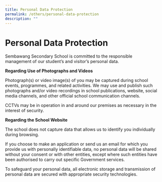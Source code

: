 ```yaml
---
title: Personal Data Protection
permalink: /others/personal-data-protection
description: ""
---
```

# Personal Data Protection

Sembawang Secondary School is committed to the responsible management of our student’s and visitor’s personal data.

**Regarding Use of Photographs and Videos**

Photograph(s) or video image(s) of you may be captured during school events, programmes, and related activities. We may use and publish such photographs and/or video recordings in school publications, website, social media channels, and other official school communication channels.

CCTVs may be in operation in and around our premises as necessary in the interest of security.

**Regarding the School Website**

The school does not capture data that allows us to identify you individually during browsing.

If you choose to make an application or send us an email for which you provide us with personally identifiable data, no personal data will be shared without your consent or with other entities, except where such entities have been authorised to carry out specific Government services.

To safeguard your personal data, all electronic storage and transmission of personal data are secured with appropriate security technologies.